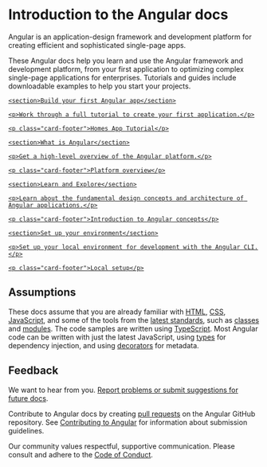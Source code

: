 <h1 class="no-toc">Introduction to the Angular docs</h1>

Angular is an application-design framework and development platform for creating efficient and sophisticated single-page apps.

These Angular docs help you learn and use the Angular framework and development platform, from your first application to optimizing complex single-page applications for enterprises.
Tutorials and guides include downloadable examples to help you start your projects.

<div class="card-container">
  <a href="tutorial/first-app" class="docs-card" title="Work through a full tutorial">

    <section>Build your first Angular app</section>

    <p>Work through a full tutorial to create your first application.</p>

    <p class="card-footer">Homes App Tutorial</p>
  </a>
  <a href="guide/what-is-angular" class="docs-card" title="Angular Platform Overview">

    <section>What is Angular</section>

    <p>Get a high-level overview of the Angular platform.</p>

    <p class="card-footer">Platform overview</p>
  </a>
  <a href="guide/architecture" class="docs-card" title="Angular Concepts">

    <section>Learn and Explore</section>

    <p>Learn about the fundamental design concepts and architecture of Angular applications.</p>

    <p class="card-footer">Introduction to Angular concepts</p>
  </a>
  <a href="guide/setup-local" class="docs-card" title="Angular Local Environment Setup">

    <section>Set up your environment</section>

    <p>Set up your local environment for development with the Angular CLI.</p>

    <p class="card-footer">Local setup</p>
  </a>

</div>

## Assumptions

These docs assume that you are already familiar with [HTML](https://developer.mozilla.org/docs/Learn/HTML/Introduction_to_HTML "Learn HTML"), [CSS](https://developer.mozilla.org/docs/Learn/CSS/First_steps "Learn CSS"), [JavaScript](https://developer.mozilla.org/docs/Web/JavaScript/A_re-introduction_to_JavaScript "Learn JavaScript"),
and some of the tools from the [latest standards](https://developer.mozilla.org/docs/Web/JavaScript/Language_Resources "Latest JavaScript standards"), such as [classes](https://developer.mozilla.org/docs/Web/JavaScript/Reference/Classes "ES2015 Classes") and [modules](https://developer.mozilla.org/docs/Web/JavaScript/Reference/Statements/import "ES2015 Modules").
The code samples are written using [TypeScript](https://www.typescriptlang.org/ "TypeScript").
Most Angular code can be written with just the latest JavaScript, using [types](https://www.typescriptlang.org/docs/handbook/classes.html "TypeScript Types") for dependency injection, and using [decorators](https://www.typescriptlang.org/docs/handbook/decorators.html "Decorators") for metadata.

## Feedback

<!-- vale Angular.Google_We = NO -->

We want to hear from you. [Report problems or submit suggestions for future docs](https://github.com/angular/angular/issues/new/choose "Angular GitHub repository new issue form").

Contribute to Angular docs by creating
[pull requests](https://github.com/angular/angular/pulls "Angular Github pull requests")
on the Angular GitHub repository.
See [Contributing to Angular](https://github.com/angular/angular/blob/main/CONTRIBUTING.md "Contributing guide")
for information about submission guidelines.

Our community values respectful, supportive communication.
Please consult and adhere to the [Code of Conduct](https://github.com/angular/code-of-conduct/blob/main/CODE_OF_CONDUCT.md "Contributor code of conduct").

<!-- vale Angular.Google_We = YES -->
